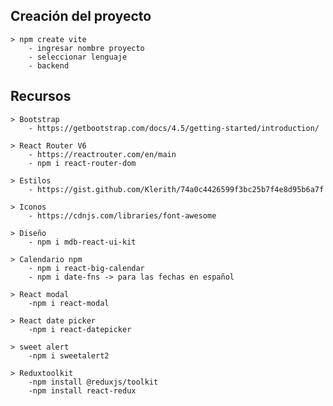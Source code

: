 ## Creación del proyecto
	
	> npm create vite
		- ingresar nombre proyecto
		- seleccionar lenguaje
		- backend

## Recursos	
	
	> Bootstrap
		- https://getbootstrap.com/docs/4.5/getting-started/introduction/

	> React Router V6
		- https://reactrouter.com/en/main
		- npm i react-router-dom 

	> Estilos
		- https://gist.github.com/Klerith/74a0c4426599f3bc25b7f4e8d95b6a7f

	> Iconos
		- https://cdnjs.com/libraries/font-awesome

	> Diseño
		- npm i mdb-react-ui-kit

	> Calendario npm
		- npm i react-big-calendar
		- npm i date-fns -> para las fechas en español

	> React modal
		-npm i react-modal
	
	> React date picker
		-npm i react-datepicker
	
	> sweet alert
		-npm i sweetalert2

	> Reduxtoolkit
		-npm install @reduxjs/toolkit
		-npm install react-redux